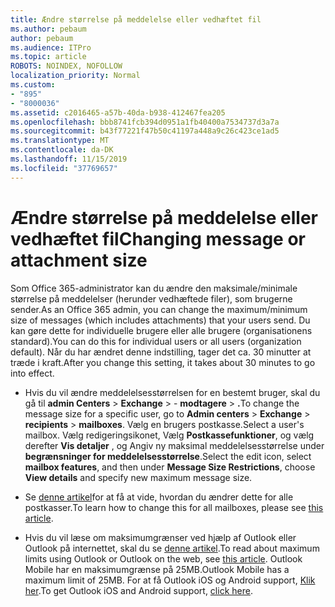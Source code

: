 ```yaml
---
title: Ændre størrelse på meddelelse eller vedhæftet fil
ms.author: pebaum
author: pebaum
ms.audience: ITPro
ms.topic: article
ROBOTS: NOINDEX, NOFOLLOW
localization_priority: Normal
ms.custom:
- "895"
- "8000036"
ms.assetid: c2016465-a57b-40da-b938-412467fea205
ms.openlocfilehash: bbb8741fcb394d0951a1fb40400a7534737d3a7a
ms.sourcegitcommit: b43f77221f47b50c41197a448a9c26c423ce1ad5
ms.translationtype: MT
ms.contentlocale: da-DK
ms.lasthandoff: 11/15/2019
ms.locfileid: "37769657"
---
```

# <a name="changing-message-or-attachment-size"></a><span data-ttu-id="2176c-102">Ændre størrelse på meddelelse eller vedhæftet fil</span><span class="sxs-lookup"><span data-stu-id="2176c-102">Changing message or attachment size</span></span>

<span data-ttu-id="2176c-103">Som Office 365-administrator kan du ændre den maksimale/minimale størrelse på meddelelser (herunder vedhæftede filer), som brugerne sender.</span><span class="sxs-lookup"><span data-stu-id="2176c-103">As an Office 365 admin, you can change the maximum/minimum size of messages (which includes attachments) that your users send.</span></span> <span data-ttu-id="2176c-104">Du kan gøre dette for individuelle brugere eller alle brugere (organisationens standard).</span><span class="sxs-lookup"><span data-stu-id="2176c-104">You can do this for individual users or all users (organization default).</span></span> <span data-ttu-id="2176c-105">Når du har ændret denne indstilling, tager det ca. 30 minutter at træde i kraft.</span><span class="sxs-lookup"><span data-stu-id="2176c-105">After you change this setting, it takes about 30 minutes to go into effect.</span></span>
  
- <span data-ttu-id="2176c-106">Hvis du vil ændre meddelelsesstørrelsen for en bestemt bruger, skal du gå til **admin Centers** \> **Exchange** \> - **modtagere** \> **.**</span><span class="sxs-lookup"><span data-stu-id="2176c-106">To change the message size for a specific user, go to **Admin centers** \> **Exchange** \> **recipients** \> **mailboxes**.</span></span> <span data-ttu-id="2176c-107">Vælg en brugers postkasse.</span><span class="sxs-lookup"><span data-stu-id="2176c-107">Select a user's mailbox.</span></span> <span data-ttu-id="2176c-108">Vælg redigeringsikonet, Vælg **Postkassefunktioner**, og vælg derefter **Vis detaljer** , og Angiv ny maksimal meddelelsesstørrelse under **begrænsninger for meddelelsesstørrelse**.</span><span class="sxs-lookup"><span data-stu-id="2176c-108">Select the edit icon, select **mailbox features**, and then under **Message Size Restrictions**, choose **View details** and specify new maximum message size.</span></span>

- <span data-ttu-id="2176c-109">Se [denne artikel](https://www.microsoft.com/microsoft-365/blog/2015/04/15/office-365-now-supports-larger-email-messages-up-to-150-mb/)for at få at vide, hvordan du ændrer dette for alle postkasser.</span><span class="sxs-lookup"><span data-stu-id="2176c-109">To learn how to change this for all mailboxes, please see [this article](https://www.microsoft.com/microsoft-365/blog/2015/04/15/office-365-now-supports-larger-email-messages-up-to-150-mb/).</span></span>

- <span data-ttu-id="2176c-110">Hvis du vil læse om maksimumgrænser ved hjælp af Outlook eller Outlook på internettet, skal du se [denne artikel](https://technet.microsoft.com/library/exchange-online-limits.aspx#MessageLimits).</span><span class="sxs-lookup"><span data-stu-id="2176c-110">To read about maximum limits using Outlook or Outlook on the web, see [this article](https://technet.microsoft.com/library/exchange-online-limits.aspx#MessageLimits).</span></span> <span data-ttu-id="2176c-111">Outlook Mobile har en maksimumgrænse på 25MB.</span><span class="sxs-lookup"><span data-stu-id="2176c-111">Outlook Mobile has a maximum limit of 25MB.</span></span> <span data-ttu-id="2176c-112">For at få Outlook iOS og Android support, [Klik her](https://support.office.com/article/Get-in-app-help-for-Outlook-for-iOS-and-Android-218a22d1-9fa5-4889-b689-de1c63493243).</span><span class="sxs-lookup"><span data-stu-id="2176c-112">To get Outlook iOS and Android support, [click here](https://support.office.com/article/Get-in-app-help-for-Outlook-for-iOS-and-Android-218a22d1-9fa5-4889-b689-de1c63493243).</span></span>
